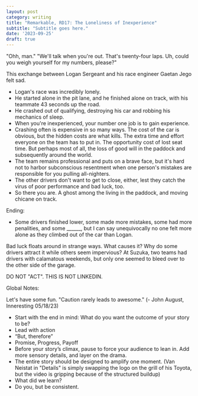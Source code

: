 ```yaml
---
layout: post
category: writing
title: "Remarkable, RD17: The Loneliness of Inexperience"
subtitle: "Subtitle goes here."
date: '2023-09-25'
draft: true
---
```


"Ohh, man."
"We'll talk when you're out. That's twenty-four laps. Uh, could you weigh yourself for my numbers, please?"

This exchange between Logan Sergeant and his race engineer Gaetan Jego felt sad. 

<!-- I can't get anything out - outline time: -->
- Logan's race was incredibly lonely.
- He started alone in the pit lane, and he finished alone on track, with his teammate 43 seconds up the road.
- He crashed out of qualifying, destroying his car and robbing his mechanics of sleep.
- When you're inexperienced, your number one job is to gain experience.
- Crashing often is expensive in so many ways. The cost of the car is obvious, but the hidden costs are what kills. The extra time and effort everyone on the team has to put in. The opportunity cost of lost seat time. But perhaps most of all, the loss of good will in the paddock and subsequently around the world. 
- The team remains professional and puts on a brave face, but it's hard not to harbor subconscious resentment when one person's mistakes are responsible for you pulling all-nighters.
- The other drivers don't want to get to close, either, lest they catch the virus of poor performance and bad luck, too.
- So there you are. A ghost among the living in the paddock, and moving chicane on track.


Ending:
- Some drivers finished lower, some made more mistakes, some had more penalities, and some ______, but I can say unequivocally no one felt more alone as they climbed out of the car than Logan. 

Bad luck floats around in strange ways. What causes it? Why do some drivers attract it while others seem impervious? At Suzuka, two teams had drivers with calamatous weekends, but only one seemed to bleed over to the other side of the garage. 



DO NOT "ACT". THIS IS NOT LINKEDIN.

Global Notes:

Let's have some fun. "Caution rarely leads to awesome." (- John August, Inneresting 05/18/23)

- Start with the end in mind: What do you want the outcome of your story to be?
- Lead with action
- “But, therefore”
- Promise, Progress, Payoff
- Before your story’s climax, pause to force your audience to lean in. Add more sensory details, and layer on the drama.
- The entire story should be designed to amplify one moment. (Van Neistat in "Details" is simply swapping the logo on the grill of his Toyota, but the video is gripping because of the structured buildup)
- What did we learn?
- Do you, but be consistent.
